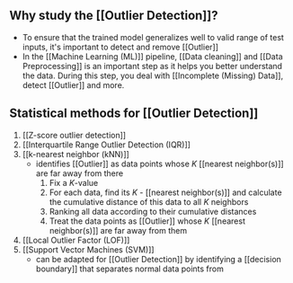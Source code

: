 ## Why study the [[Outlier Detection]]?
- To ensure that the trained model generalizes well to valid range of test inputs, it's important to detect and remove [[Outlier]]
- In the [[Machine Learning (ML)]] pipeline, [[Data cleaning]] and [[Data Preprocessing]] is an important step as it helps you better understand the data. During this step, you deal with [[Incomplete (Missing) Data]], detect [[Outlier]] and more.
## Statistical methods for [[Outlier Detection]]
1. [[Z-score outlier detection]]
2. [[Interquartile Range Outlier Detection (IQR)]]
3. [[k-nearest neighbor (kNN)]]
	- identifies [[Outlier]] as data points whose $K$ [[nearest neighbor(s)]] are far away from there
		1. Fix a $K$-value
		2. For each data, find its $K$ - [[nearest neighbor(s)]] and calculate the cumulative distance of this data to all $K$ neighbors
		3. Ranking all data according to their cumulative distances
		4. Treat the data points as [[Outlier]] whose $K$ [[nearest neighbor(s)]] are far away from them
4. [[Local Outlier Factor (LOF)]]
5. [[Support Vector Machines (SVM)]]
	- can be adapted for [[Outlier Detection]] by identifying a [[decision boundary]] that separates normal data points from